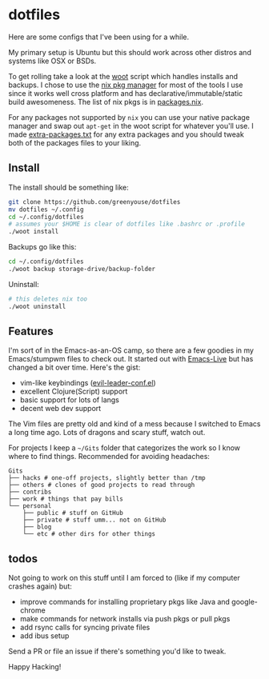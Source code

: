 # dotfiles

Here are some configs that I've been using for a while.

My primary setup is Ubuntu but this should work across other distros and
systems like OSX or BSDs.

To get rolling take a look at the
[woot](https://github.com/greenyouse/dotfiles/blob/master/woot)
script which handles installs and backups. I chose to use the
[nix pkg manager](https://nixos.org/nix/) for most of the tools I
use since it works well cross platform and has
declarative/immutable/static build awesomeness. The list of nix
pkgs is in [packages.nix](https://github.com/greenyouse/dotfiles/blob/master/packages.nix).

For any packages not supported by `nix` you can use your native package
manager and swap out `apt-get` in the woot script for whatever you'll use. I made
[extra-packages.txt](https://github.com/greenyouse/dotfiles/blob/master/extra-packages.txt)
for any extra packages and you should tweak both of the packages files to your liking.

## Install

The install should be something like:

```sh
git clone https://github.com/greenyouse/dotfiles
mv dotfiles ~/.config
cd ~/.config/dotfiles
# assumes your $HOME is clear of dotfiles like .bashrc or .profile
./woot install
```

Backups go like this:

```sh
cd ~/.config/dotfiles
./woot backup storage-drive/backup-folder
```

Uninstall:
```sh
# this deletes nix too
./woot uninstall
```


## Features

I'm sort of in the Emacs-as-an-OS camp, so there are a few goodies in my
Emacs/stumpwm files to check out. It started out with
[Emacs-Live](https://github.com/overtone/emacs-live) but has changed a
bit over time. Here's the gist:

- vim-like keybindings ([evil-leader-conf.el](https://github.com/greenyouse/dotfiles/blob/master/.live-packs/evil/config/evil-leader-conf.el))
- excellent Clojure(Script) support
- basic support for lots of langs
- decent web dev support


The Vim files are pretty old and kind of a mess because I switched to
Emacs a long time ago. Lots of dragons and scary stuff, watch out.


For projects I keep a `~/Gits` folder that categorizes the work so I
know where to find things. Recommended for avoiding headaches:

```
Gits
├── hacks # one-off projects, slightly better than /tmp
├── others # clones of good projects to read through
├── contribs
├── work # things that pay bills
└── personal
    ├── public # stuff on GitHub
    ├── private # stuff umm... not on GitHub
    ├── blog
    └── etc # other dirs for other things
```

## todos

Not going to work on this stuff until I am forced to (like if my
computer crashes again) but:

- improve commands for installing proprietary pkgs like Java and
  google-chrome
- make commands for network installs via push pkgs or pull pkgs
- add rsync calls for syncing private files
- add ibus setup

Send a PR or file an issue if there's something you'd like to tweak.

Happy Hacking!
